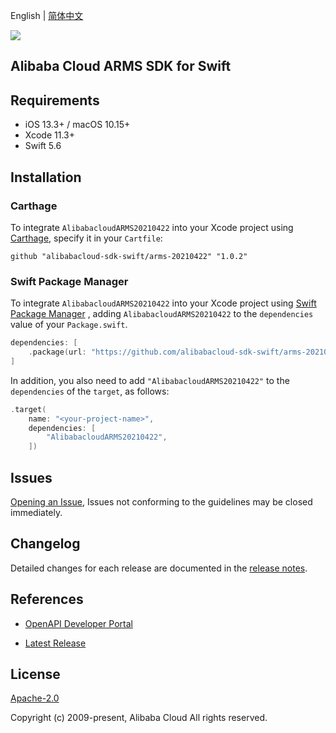 English | [简体中文](README-CN.md)

![](https://aliyunsdk-pages.alicdn.com/icons/AlibabaCloud.svg)

## Alibaba Cloud ARMS SDK for Swift

## Requirements

- iOS 13.3+ / macOS 10.15+
- Xcode 11.3+
- Swift 5.6

## Installation

### Carthage

To integrate `AlibabacloudARMS20210422` into your Xcode project using [Carthage](https://github.com/Carthage/Carthage), specify it in your `Cartfile`:

```ogdl
github "alibabacloud-sdk-swift/arms-20210422" "1.0.2"
```

### Swift Package Manager

To integrate `AlibabacloudARMS20210422` into your Xcode project using [Swift Package Manager](https://swift.org/package-manager/) , adding `AlibabacloudARMS20210422` to the `dependencies` value of your `Package.swift`.

```swift
dependencies: [
    .package(url: "https://github.com/alibabacloud-sdk-swift/arms-20210422.git", from: "1.0.2")
]
```

In addition, you also need to add `"AlibabacloudARMS20210422"` to the `dependencies` of the `target`, as follows:

```swift
.target(
    name: "<your-project-name>",
    dependencies: [
        "AlibabacloudARMS20210422",
    ])
```

## Issues

[Opening an Issue](https://github.com/alibabacloud-sdk-swift/arms-20210422/issues/new), Issues not conforming to the guidelines may be closed immediately.

## Changelog

Detailed changes for each release are documented in the [release notes](./ChangeLog.txt).

## References

* [OpenAPI Developer Portal](https://next.api.alibabacloud.com/home)
- [Latest Release](https://github.com/alibabacloud-sdk-swift/arms-20210422)

## License

[Apache-2.0](http://www.apache.org/licenses/LICENSE-2.0)

Copyright (c) 2009-present, Alibaba Cloud All rights reserved.
